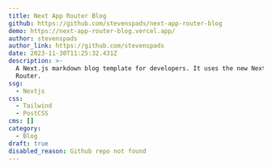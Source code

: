 ```yaml
---
title: Next App Router Blog
github: https://github.com/stevenspads/next-app-router-blog
demo: https://next-app-router-blog.vercel.app/
author: stevenspads
author_link: https://github.com/stevenspads
date: 2023-11-30T11:25:32.431Z
description: >-
  A Next.js markdown blog template for developers. It uses the new Next.js App
  Router.
ssg:
  - Nextjs
css:
  - Tailwind
  - PostCSS
cms: []
category:
  - Blog
draft: true
disabled_reason: Github repo not found
---
```

